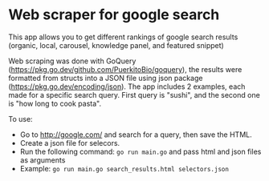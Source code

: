 # Web scraper for google search

This app allows you to get different rankings of google search results (organic, local, carousel, knowledge panel, and featured snippet)

Web scraping was done with GoQuery (https://pkg.go.dev/github.com/PuerkitoBio/goquery), the results were formatted from structs into a JSON file using json package (https://pkg.go.dev/encoding/json).
The app includes 2 examples, each made for a specific search query. First query is "sushi", and the second one is "how long to cook pasta".

To use:
- Go to http://google.com/ and search for a query, then save the HTML.
- Create a json file for selecors.
- Run the following command: `go run main.go` and pass html and json files as arguments
- Example: `go run main.go search_results.html selectors.json`

